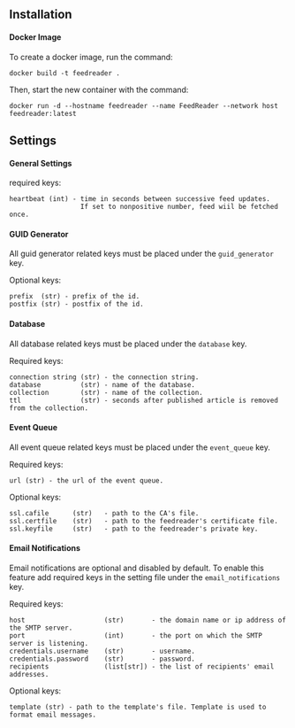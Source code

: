 ## Installation
#### Docker Image
To create a docker image, run the command:
```
docker build -t feedreader .
```
Then, start the new container with the command:
```
docker run -d --hostname feedreader --name FeedReader --network host feedreader:latest
```

## Settings
#### General Settings
required keys:
```
heartbeat (int) - time in seconds between successive feed updates. 
                  If set to nonpositive number, feed wiil be fetched once.
```

#### GUID Generator
All guid generator related keys must be placed under the `guid_generator` key.

Optional keys:
```
prefix  (str) - prefix of the id.
postfix (str) - postfix of the id.
```

#### Database
All database related keys must be placed under the `database` key.

Required keys:
```
connection string (str) - the connection string.
database          (str) - name of the database. 
collection        (str) - name of the collection.
ttl               (str) - seconds after published article is removed from the collection.
```

#### Event Queue
All event queue related keys must be placed under the `event_queue` key.

Required keys:
```
url (str) - the url of the event queue.
```
Optional keys:
```               
ssl.cafile      (str)   - path to the CA's file.
ssl.certfile    (str)   - path to the feedreader's certificate file.
ssl.keyfile     (str)   - path to the feedreader's private key.
```

#### Email Notifications
Email notifications are optional and disabled by default. 
To enable this feature add required keys in the setting file under the `email_notifications` key.

Required keys:
```
host                    (str)       - the domain name or ip address of the SMTP server.
port                    (int)       - the port on which the SMTP server is listening.
credentials.username    (str)       - username. 
credentials.password    (str)       - password.
recipients              (list[str]) - the list of recipients' email addresses.
``` 
Optional keys:
```
template (str) - path to the template's file. Template is used to format email messages.
```